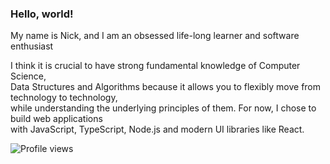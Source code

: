 <!-- **garbalau-github/garbalau-github** is a ✨ _special_ ✨ repository because its `README.md` (this file) appears on your GitHub profile. -->

### Hello, world!

My name is Nick, and I am an obsessed life-long learner and software enthusiast

I think it is crucial to have strong fundamental knowledge of Computer Science, <br>
Data Structures and Algorithms because it allows you to flexibly move from technology to technology, <br>
while understanding the underlying principles of them. For now, I chose to build web applications <br>
with JavaScript, TypeScript, Node.js and modern UI libraries like React.

![Profile views](https://komarev.com/ghpvc/?username=garbalau-github&color=green)

